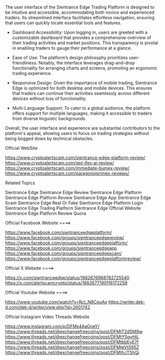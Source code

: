 The user interface of the Sientrance Edge Trading Platform is designed to be intuitive and accessible, accommodating both novice and experienced traders. Its streamlined interface facilitates effortless navigation, ensuring that users can quickly locate essential tools and features.

- Dashboard Accessibility: Upon logging in, users are greeted with a customizable dashboard that provides a comprehensive overview of their trading activities and market positions. This transparency is pivotal in enabling traders to gauge their performance at a glance.

- Ease of Use: The platform’s design philosophy prioritizes user-friendliness. Notably, the interface leverages drag-and-drop functionality for arranging charts and screens, promoting an ergonomic trading experience.

- Responsive Design: Given the importance of mobile trading, Sientrance Edge is optimized for both desktop and mobile devices. This ensures that traders can continue their activities seamlessly across different devices without loss of functionality.

- Multi-Language Support: To cater to a global audience, the platform offers support for multiple languages, making it accessible to traders from diverse linguistic backgrounds.

Overall, the user interface and experience are substantial contributors to the platform's appeal, allowing users to focus on trading strategies without being bogged down by technical obstacles.

Official WebSite

https://www.cryptoalertscam.com/sientrance-edge-platform-review/
https://www.cryptoalertscam.com/gpt-ifex-ai-review/
https://www.cryptoalertscam.com/immediate-bumex-review/
https://www.cryptoalertscam.com/paragonixprimex-reviews/

Related Topics

Sientrance Edge
Sientrance Edge Review
Sientrance Edge Platform
Sientrance Edge Platform Review
Sientrance Edge App
Sientrance Edge Scam
Sientrance Edge Real Or Fake
Sientrance Edge Platform Login
Sientrance Edge Trading Platform
Sientrance Edge Official Website
Sientrance Edge Platform Review Quora

Official Facebook Website ====>

https://www.facebook.com/sientranceedgeplatform/ 
https://www.facebook.com/groups/sientranceedgereview/ 
https://www.facebook.com/groups/sientranceedgeplatform/  
https://www.facebook.com/groups/sientranceedgeapp 
https://www.facebook.com/groups/sientranceedgescam/ 
https://www.facebook.com/groups/sientranceedgeplatformreview/ 

Official  X  Website ====>

https://x.com/sientranceedge/status/1882676968782725540 
https://x.com/alertscamcrypto/status/1882677190116172259 

Official Youtube Website ====>

https://www.youtube.com/watch?v=Rct_N8CeuAo 
https://writer.dek-d.com/dek-d/writer/view.php?id=2601742

Official Instagram Video Threads Website 

https://www.instagram.com/p/DFMs4AaOoeY/ 
https://www.threads.net/@exchangefreecoins/post/DFMtT2dSM9w 
https://www.threads.net/@exchangefreecoins/post/DFMtYSgyHiL 
https://www.threads.net/@exchangefreecoins/post/DFMtbbEyE7f 
https://www.threads.net/@exchangefreecoins/post/DFMteVtS95Z 
https://www.threads.net/@exchangefreecoins/post/DFMthJTShQi 
